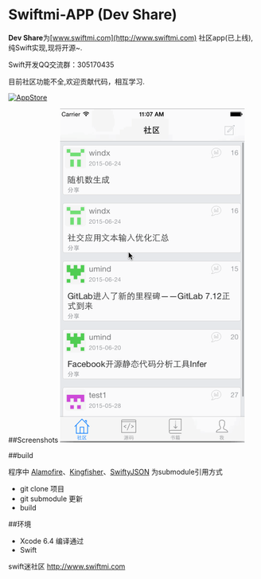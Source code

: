 Swiftmi-APP (Dev Share)
=========

**Dev Share**为[www.swiftmi.com](http://www.swiftmi.com) 社区app(已上线),纯Swift实现,现将开源~.

Swift开发QQ交流群：305170435

目前社区功能不全,欢迎贡献代码，相互学习.

[<img src="https://cloud.githubusercontent.com/assets/219689/5575342/963e0ee8-9013-11e4-8091-7ece67d64729.png" width="135" height="40" alt="AppStore"/>](https://appsto.re/cn/C3Hn7.i)
 


 
##Screenshots
![demo](swiftmi.gif)

##build

程序中 [Alamofire](https://github.com/Alamofire/Alamofire)、[Kingfisher](https://github.com/onevcat/Kingfisher)、[SwiftyJSON](https://github.com/SwiftyJSON/SwiftyJSON) 为submodule引用方式


- git clone 项目
- git submodule 更新
- build

 
##环境

- Xcode 6.4 编译通过
- Swift


swift迷社区 http://www.swiftmi.com


